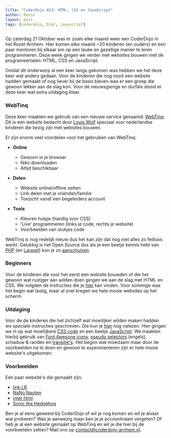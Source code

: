 ```yaml
---
title: "CoderDojo #13: HTML, CSS en JavaScript"
author: Kevin
layout: post
tags: [coderdojo, html, javascript]
---
```

Op zaterdag 21 Oktober was er zoals elke maand weer een CoderDojo in het Rozet Arnhem. Hier komen elke maand ~20 kinderen (en ouders) en een paar mentoren bij elkaar om op een leuke en gezellige manier te leren programmeren. Deze week gingen we verder met websites bouwen met de programeertalen: HTML, CSS en JavaScript.

Omdat dit onderwerp al een keer langs gekomen was hebben we het deze keer wat anders gedaan. Voor de kinderen die nog nooit een website hadden gemaakt of nog liever bij de basis bleven was er een groep die gewoon lekker aan de slag kon. Voor de nieuwsgierige en durfals stond er deze keer wat extra uitdaging klaar.

### WebTinq

Deze keer maakten we gebruik van een nieuwe service genaamd: <a href="https://www.webtinq.nl" target="_blank" rel="noopener">WebTinq</a>. Dit is een website bedacht door <a href="https://www.webtinq.nl/over" target="_blank" rel="noopener">Louis Wolf</a> speciaal voor nederlandse kinderen die bezig zijn met websites bouwen.

Er zijn enorm veel voordelen voor het gebruiken van WebTinq:
- **Online**
  - Gewoon in je browser
  - Niks downloaden
  - Altijd beschikbaar

- **Delen**
  - Website online/offline zetten
  - Link delen met je vrienden/familie
  - Toezicht vanaf een begeleiders account

- **Tools**
  - Kleuren hulpje (handig voor CSS)
  - 'Live' programmeren (links je code, rechts je website)
  - Voorbeelden van stukjes code

WebTinq is nog redelijk nieuw dus het kan zijn dat nog niet alles zo feilloos werkt. Gelukkig is het Open Source dus als je een beetje kennis hebt van [PHP](https://www.php.net) (en [Laravel](https://www.laravel.com)) kun je zo [aanschuiven](https://github.com/louiswolf/webtinq).

### Beginners

Voor de kinderen die voor het eerst een website bouwden of die het gewoon wat rustiger aan wilden doen gingen we aan de slag met HTML en CSS. We volgden de instructies die je [hier](https://webtinq.nl/download/instruction) kan vinden. Voor sommige was het begin wat lastig, maar al snel kregen we hele mooie websites op het scherm.

### Uitdaging

Voor de de kinderen die het zichzelf wat moeilijker wilden maken hadden we speciale instructies geschreven. Die kun je [hier](https://webtinq.nl/coderdojo-arnhem/) nog nalezen. Hier gingen we in op wat moeilijkere [CSS code](https://webtinq.nl/coderdojo-arnhem/css-instructie.html) en een beetje [JavaScript](https://webtinq.nl/coderdojo-arnhem/javascript.html). We maakten hierbij gebruik van [Font Awesone icons](http://fontawesome.io/), [pseudo selectors](https://css-tricks.com/pseudo-class-selectors/) (engels), schaduw &amp; randen en [transitie's](https://modernways.be/myap/it/page/programming/css/transition%20and%20animation/CSS%20transities.html). Het begon wat moeizaam maar door de voorbeelden na te doen en gewoon te experimenteren zijn er hele mooie website's uitgekomen.

### Voorbeelden
Een paar website's die gemaakt zijn:
- [link LR](https://webtinq.nl/link-lr/index.html)
- [NaNo Nauten](https://webtinq.nl/programeren/index.html)
- [inter html](https://webtinq.nl/interhtml/index.html)
- [Sonic the Hedgehog](https://webtinq.nl/sonic-the-hedgehog)

Ben je al eens geweest bij CoderDojo of wil je nog komen en wil je alvast wat proberen?
Was je aanwezig maar ben je je accountnaam vergeten?
Of heb je al een website gemaakt op WebTinq en wil je die hier bij de voorbeelden zetten? Mail ons op [contact@coderdojo-arnhem.nl](mailto:contact@coderdojo-arnhem.nl).